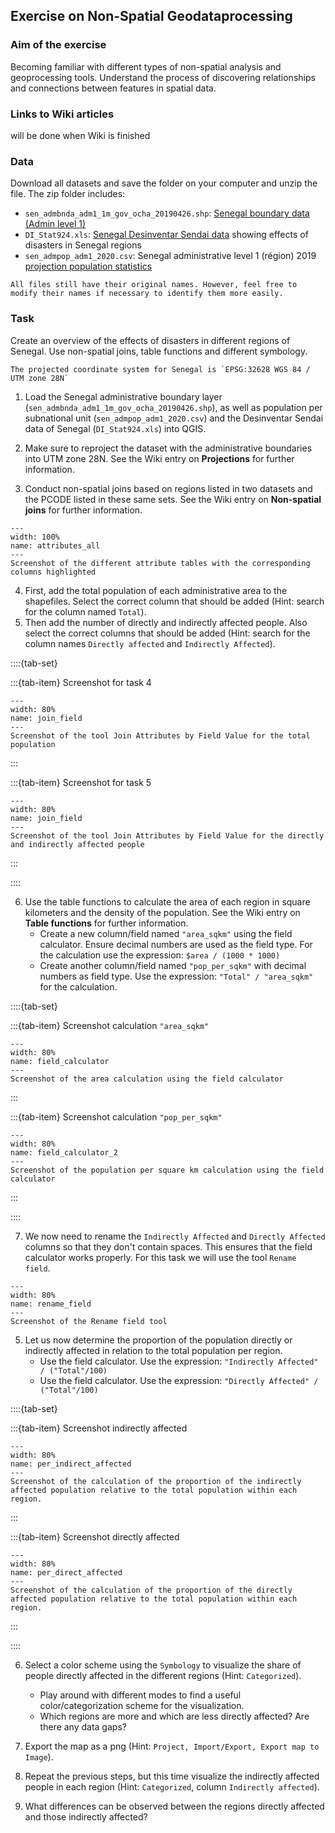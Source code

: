 ## Exercise on Non-Spatial Geodataprocessing

### Aim of the exercise
Becoming familiar with different types of non-spatial analysis and geoprocessing tools. Understand the process of discovering relationships and connections between features in spatial data.

### Links to Wiki articles
will be done when Wiki is finished

### Data
Download all datasets and save the folder on your computer and unzip the file. The zip folder includes:
- `sen_admbnda_adm1_1m_gov_ocha_20190426.shp`: [Senegal boundary data (Admin level 1)](https://data.humdata.org/dataset/senegal-administrative-boundaries)
- `DI_Stat924.xls`: [Senegal Desinventar Sendai data](https://www.desinventar.net/DesInventar/profiletab.jsp?countrycode=sen) showing effects of disasters in Senegal regions
- `sen_admpop_adm1_2020.csv`: Senegal administrative level 1 (région) 2019 [projection population statistics](https://data.humdata.org/dataset/senegal-population-statistics)

```{Hint}
All files still have their original names. However, feel free to modify their names if necessary to identify them more easily.
```

### Task
Create an overview of the effects of disasters in different regions of Senegal. Use non-spatial joins, table functions and different symbology.

```{Hint}
The projected coordinate system for Senegal is `EPSG:32628 WGS 84 / UTM zone 28N`
```

1. Load the Senegal administrative boundary layer (`sen_admbnda_adm1_1m_gov_ocha_20190426.shp`), as well as population per subnational unit (`sen_admpop_adm1_2020.csv`) and the Desinventar Sendai data of Senegal (`DI_Stat924.xls`) into QGIS.

2. Make sure to reproject the dataset with the administrative boundaries into UTM zone 28N. See the Wiki entry on __Projections__ for further information.

3. Conduct non-spatial joins based on regions listed in two datasets and the PCODE listed in these same sets. See the Wiki entry on __Non-spatial joins__ for further information.

```{figure} /fig/en_ex1_AT_admin_pop_sen.png
---
width: 100%
name: attributes_all
---
Screenshot of the different attribute tables with the corresponding columns highlighted
```

4. First, add the total population of each administrative area to the shapefiles. Select the correct column that should be added (Hint: search for the column named `Total`).
5. Then add the number of directly and indirectly affected people. Also select the correct columns that should be added (Hint: search for the column names `Directly affected` and `Indirectly Affected`).

::::{tab-set}

:::{tab-item} Screenshot for task 4
```{figure} /fig/en_ex1_Join_field.png
---
width: 80%
name: join_field
---
Screenshot of the tool Join Attributes by Field Value for the total population
```
:::

:::{tab-item} Screenshot for task 5
```{figure} /fig/en_ex1_Join_field_2.PNG
---
width: 80%
name: join_field
---
Screenshot of the tool Join Attributes by Field Value for the directly and indirectly affected people
```
:::

::::

6. Use the table functions to calculate the area of each region in square kilometers and the density of the population. See the Wiki entry on __Table functions__ for further information.
    - Create a new column/field named `"area_sqkm"` using the field calculator. Ensure decimal numbers are used as the field type. For the calculation use the expression: `$area / (1000 * 1000)`
    - Create another column/field named `"pop_per_sqkm"` with decimal numbers as field type. Use the expression: `"Total" / "area_sqkm"` for the calculation.

::::{tab-set}

:::{tab-item} Screenshot calculation `"area_sqkm"`
```{figure} /fig/en_ex1_area_sqkm.png
---
width: 80%
name: field_calculator
---
Screenshot of the area calculation using the field calculator
``` 
:::

:::{tab-item} Screenshot calculation `"pop_per_sqkm"`
```{figure} /fig/en_ex1_pop_per_sqkm.png
---
width: 80%
name: field_calculator_2
---
Screenshot of the population per square km calculation using the field calculator
```
:::

::::

7. We now need to rename the `Indirectly Affected` and `Directly Affected` columns so that they don't contain spaces. This ensures that the field calculator works properly. For this task we will use the tool `Rename field`.

```{figure} /fig/en_ex1_Rename_field.PNG
---
width: 80%
name: rename_field
---
Screenshot of the Rename field tool
``` 

5. Let us now determine the proportion of the population directly or indirectly affected in relation to the total population per region.
    - Use the field calculator. Use the expression: `"Indirectly Affected" / ("Total"/100)`
    - Use the field calculator. Use the expression:  `"Directly Affected" / ("Total"/100)`

::::{tab-set}

:::{tab-item} Screenshot indirectly affected
```{figure} /fig/en_ex1_per_indirect_affected.PNG
---
width: 80%
name: per_indirect_affected
---
Screenshot of the calculation of the proportion of the indirectly affected population relative to the total population within each region.
``` 
:::

:::{tab-item} Screenshot directly affected
```{figure} /fig/en_ex1_per_direct_affected.PNG
---
width: 80%
name: per_direct_affected
---
Screenshot of the calculation of the proportion of the directly affected population relative to the total population within each region.
```
:::

::::

6. Select a color scheme using the `Symbology` to visualize the share of people directly affected in the different regions (Hint: `Categorized`).
    - Play around with different modes to find a useful color/categorization scheme for the visualization.
    - Which regions are more and which are less directly affected? Are there any data gaps?

7. Export the map as a png (Hint: `Project, Import/Export, Export map to Image`).

8. Repeat the previous steps, but this time visualize the indirectly affected people in each region (Hint: `Categorized`, column `Indirectly affected`).

9. What differences can be observed between the regions directly affected and those indirectly affected?

